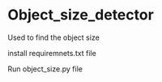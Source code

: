 # Object_size_detector

Used to find the object size

install requiremnets.txt file

Run object_size.py file
 

